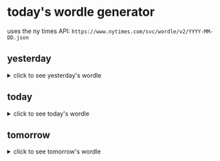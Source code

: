 # today's wordle generator

uses the ny times API: `https://www.nytimes.com/svc/wordle/v2/YYYY-MM-DD.json`

## yesterday

<details>
    <summary>click to see yesterday's wordle</summary>

    match

</details>

## today

<details>
    <summary>click to see today's wordle</summary>

    build

</details>

## tomorrow

<details>
    <summary>click to see tomorrow's wordle</summary>

    heavy

</details>
